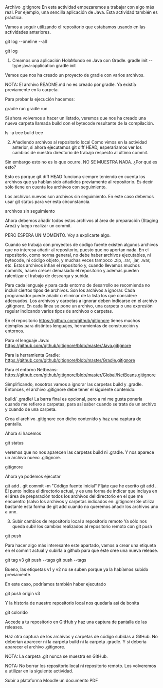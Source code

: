 Archivo .gitignore
En esta actividad empezaremos a trabajar con algo más real. Por ejemplo, una sencilla aplicación de Java. Esta actividad también es práctica.

Vamos a seguir utilizando el repositorio que estabamos usando en las actividades anteriores.

git log  --oneline --all

git log

1. Creamos una aplicación HolaMundo en Java con Gradle.
gradle init --type java-application
gradle init

Vemos que nos ha creado un proyecto de gradle con varios archivos.

NOTA: El archivo README.md no es creado por gradle. Ya existía previamente en la carpeta.

Para probar la ejecución hacemos:

gradle run
gradle run

Si ahora volvemos a hacer un listado, veremos que nos ha creado una nueva carpeta llamada build con el bytecode resultante de la compilación.

ls -a
tree build
tree

2. Añadiendo archivos al repositorio local
Como vimos en la actividad anterior, si ahora ejecutamos git diff HEAD, esperariamos ver los cambios de nuestro directorio de trabajo respecto al último commit.

Sin embargo esto no es lo que ocurre. NO SE MUESTRA NADA. ¿Por qué es esto?

Esto es porque git diff HEAD funciona siempre teniendo en cuenta los archivos que ya habían sido añadidos previamente al repositorio. Es decir sólo tiene en cuenta los archivos con seguimiento.

Los archivos nuevos son archivos sin seguimiento. En este caso debemos usar git status para ver esta circunstancia.

archivos sin seguimiento

Ahora debemos añadir todos estos archivos al área de preparación (Staging Area) y luego realizar un commit.

PERO ESPERA UN MOMENTO. Voy a explicarte algo.

Cuando se trabaja con proyectos de código fuente existen algunos archivos que no interesa añadir al repositorio, puesto que no aportan nada. En el repositorio, como norma general, no debe haber archivos ejecutables, ni bytecode, ni código objeto, y muchas veces tampoco .zip, .rar, .jar, .war, etc. Estos archivos inflan el repositorio y, cuando llevamos muchos commits, hacen crecer demasiado el repositorio y además pueden ralentizar el trabajo de descarga y subida.

Para cada lenguaje y para cada entorno de desarrollo se recomienda no incluir ciertos tipos de archivos. Son los archivos a ignorar. Cada programador puede añadir o eliminar de la lista los que considere adecuados. Los archivos y carpetas a ignorar deben indicarse en el archivo .gitignore. En cada línea se pone un archivo, una carpeta o una expresión regular indicando varios tipos de archivos o carpetas.

En el repositorio https://github.com/github/gitignore tienes muchos ejemplos para distintos lenguajes, herramientas de construcción y entornos.

Para el lenguaje Java: https://github.com/github/gitignore/blob/master/Java.gitignore

Para la herramienta Gradle: https://github.com/github/gitignore/blob/master/Gradle.gitignore

Para el entorno Netbeans: https://github.com/github/gitignore/blob/master/Global/NetBeans.gitignore

Simplificando, nosotros vamos a ignorar las carpetas build y .gradle. Entonces, el archivo .gitignore debe tener el siguiente contenido:

build/
.gradle/
La barra final es opcional, pero a mí me gusta ponerla cuando me refiero a carpetas, para así saber cuando se trata de un archivo y cuando de una carpeta.

Crea el archivo .gitignore con dicho contenido y haz una captura de pantalla.

Ahora si hacemos

git status

veremos que no nos aparecen las carpetas build ni .gradle. Y nos aparece un archivo nuevo .gitignore.

gitignore

Ahora ya podemos ejecutar

git  add  .
git  commit  -m  "Código fuente inicial"
Fíjate que he escrito git add .. El punto indica el directorio actual, y es una forma de indicar que incluya en el área de preparación todos los archivos del directorio en el que me encuentro (salvo los archivos y carpetas indicados en .gitignore) Se utiliza bastante esta forma de git add cuando no queremos añadir los archivos uno a uno.

3. Subir cambios de repositorio local a repositorio remoto
Ya sólo nos queda subir los cambios realizados al repositorio remoto con git push

git push

Para hacer algo más interesante este apartado, vamos a crear una etiqueta en el commit actual y subirla a github para que éste cree una nueva release.

git  tag  v3
git  push --tags
git push --tags

Bueno, las etiquetas v1 y v2 no se suben porque ya la habíamos subido previamente.

En este caso, podríamos también haber ejecutado

git push origin v3

Y la historia de nuestro repositorio local nos quedaría así de bonita

git colorido

Accede a tu repositorio en GitHub y haz una captura de pantalla de las releases.

Haz otra captura de los archivos y carpetas de código subidas a GitHub. No deberían aparecer ni la carpeta build ni la carpeta .gradle. Y sí debería aparecer el archivo .gitignore.

NOTA: La carpeta .git nunca se muestra en GitHub.

NOTA: No borrar los repositorio local ni repositorio remoto. Los volveremos a utilizar en la siguiente actividad.

Subir a plataforma Moodle un documento PDF
